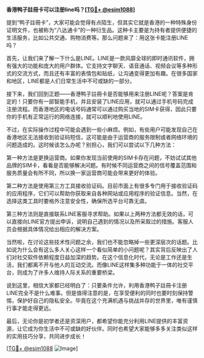 **香港鸭子註冊卡可以注册line吗？[[TG💪+ @esim1088](https://t.me/s/esim1088)]**

提到“鸭子註冊卡”，大家可能会觉得有点陌生，但其实它就是香港的一种特殊身份证明文件，也被称为“八达通卡”的一种衍生品。这种卡主要是为持有者提供便捷的生活服务，比如公共交通、购物消费等。那么问题来了：用这张卡能注册LINE吗？

首先，让我们来了解一下什么是LINE。LINE是一款风靡全球的即时通讯软件，拥有强大的功能和庞大的用户群体。它支持文字聊天、语音通话、视频会议等多种形式的交流方式，而且还有丰富的表情包和贴纸，让沟通变得更加有趣。在很多国家和地区，LINE都是人们日常生活中不可或缺的一部分。

接下来，我们回到正题——香港鸭子註冊卡是否能够用来注册LINE呢？答案是肯定的！只要你有一部智能手机，并且安装了LINE应用，就可以通过手机号码完成注册流程。而香港地区的电话号码通常可以通过购买当地的SIM卡获得，因此只要你的手机有正常运行的网络连接，就可以顺利地使用LINE。

不过，在实际操作过程中可能会遇到一些小麻烦。例如，有些用户可能发现自己在香港地区无法接收到验证码短信，这可能是由于运营商的服务限制或者网络环境的问题造成的。这时候该怎么办呢？别担心，我们可以尝试以下几种方法：

第一种方法是更换运营商。如果你发现当前使用的SIM卡存在问题，不妨试试其他品牌的SIM卡，看看是否能够解决问题。有时候不同运营商之间的信号覆盖范围和服务质量会有所不同，所以换一家运营商可能会带来更好的体验。

第二种方法是使用第三方工具接收验证码。目前市面上有很多专门用于接收验证码的应用程序，它们可以帮助你获取来自各种网站或应用程序的验证信息。当然，在选择这类工具时要格外注意安全性，确保所选平台可靠无虞。

第三种方法则是直接联系LINE客服寻求帮助。如果以上两种方法都无效的话，可以直接向LINE官方提出申诉，说明自己遇到的情况以及所采取过的措施。客服人员会根据具体情况给出相应的解决方案。

当然啦，在讨论这些技术性问题之余，我们也不能忽略掉一些更深层次的话题。比如说为什么会有这么多人关心这样一个看似简单的小问题呢？其实背后反映出了人们对社交软件依赖程度日益加深的趋势。在这个信息化时代，无论是工作还是生活，我们都离不开与他人的互动交流。而像LINE这样集多种功能于一体的社交平台，则成为了许多人维持人际关系的重要桥梁。

说到这里，相信大家都已经明白了：只要条件允许，利用香港鸭子註冊卡注册LINE完全不是什么难事。但是值得注意的是，在享受便利的同时也要时刻保持警惕，保护好自己的隐私安全。毕竟在这个充满机遇与挑战并存的世界里，唯有谨慎行事才能走得更远。

最后，无论你是初学者还是资深用户，都希望你能充分利用LINE提供的丰富资源，让它成为你生活中不可或缺的好伙伴。同时也希望大家能够多多关注类似这样的实用技巧分享，共同进步成长！

[[TG💪+ @esim1088](https://t.me/s/esim1088) ![Image](https://i.postimg.cc/4NQfJmqS/Snipaste-2025-05-13-00-14-12.png)]